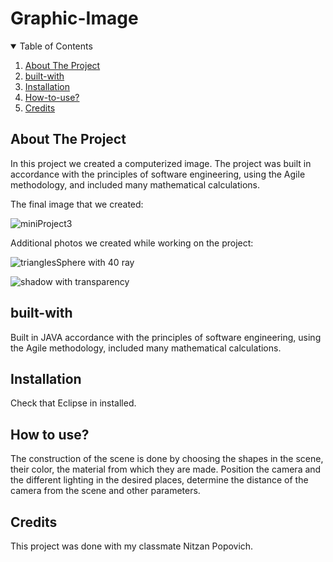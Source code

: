 # Graphic-Image

<!-- TABLE OF CONTENTS -->
<details open="open">
  <summary>Table of Contents</summary>
  <ol>
    <li><a href="#about-the-project">About The Project</a></li>
    <li><a href="#built-with">built-with</a></li>
    <li><a href="#installation">Installation</a></li>
    <li><a href="#how-to-use">How-to-use?</a></li>
    <li><a href="#credits">Credits</a></li>
  </ol>
</details>

## About The Project
In this project we created a computerized image.
The project was built in accordance with the principles of software engineering, using the Agile methodology, and included many mathematical calculations.

The final image that we created:

![miniProject3](https://user-images.githubusercontent.com/85216945/123699599-22faeb00-d868-11eb-8e65-d9d27f2b19aa.jpg)

Additional photos we created while working on the project:

![trianglesSphere with 40 ray](https://user-images.githubusercontent.com/85216945/123699838-5f2e4b80-d868-11eb-9552-47b9e8778639.jpg)

![shadow with transparency](https://user-images.githubusercontent.com/85216945/123699881-6ce3d100-d868-11eb-96b9-c396b3dfce91.jpg)

## built-with

Built in JAVA accordance with the principles of software engineering, 
using the Agile methodology, included many mathematical calculations.
## Installation

Check that Eclipse in installed. 

## How to use?

The construction of the scene is done by choosing the shapes in the scene, their color, the material from which they are made.
Position the camera and the different lighting in the desired places, 
determine the distance of the camera from the scene and other parameters.

## Credits

This project was done with my classmate Nitzan Popovich. 




